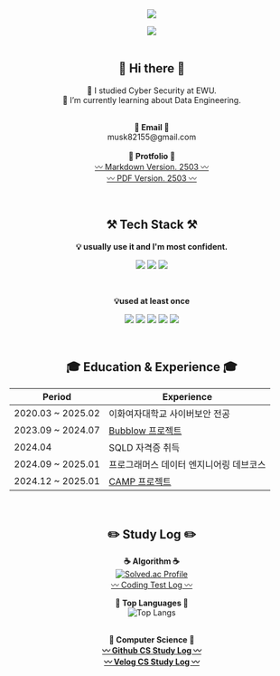 <div align="center">
    <img src="https://capsule-render.vercel.app/api?type=waving&color=gradient&height=220&section=header&text=bkshin&fontSize=70" /><br>

<a href="https://velog.io/@takeon/posts" target="_blank"><img src =   "https://img.shields.io/badge/Velog-20C997?logo=velog&logoColor=white"></a>
<br><br>

## 👋 Hi there 👋
  🔭 I studied Cyber Security at EWU.<br>
  🌱 I’m currently learning about Data Engineering.<br>
  <br>

  <p align="center">
    <Strong>📧 Email 📧</Strong><br>
    musk82155@gmail.com<br><br>
    <Strong>📑 Protfolio 📑</Strong><br>
    <a href="https://github.com/bkshin01/protfolio" target="_blank">〰️ Markdown Version. 2503 〰️</a><br>
    <a href="https://github.com/bkshin01/protfolio" target="_blank">〰️ PDF Version. 2503 〰️</a>
  </p><br>

## ⚒️ Tech Stack ⚒️
  <Strong>💡 usually use it and I'm most confident.</Strong><br>
  <p align="center" display="inline-block">
    <img src="https://img.shields.io/badge/Python-3776AB?style=for-the-badge&logo=Python&logoColor=white">
    <img src="https://img.shields.io/badge/Airflow-3706AB?style=for-the-badge&logo=Python&logoColor=white">
    <img src="https://img.shields.io/badge/MySQL-00000F?style=for-the-badge&logo=mysql&logoColor=white">
  </p>
  <br>

  <Strong>💡used at least once</Strong><br>
  <p align="center" display="inline-block">
    <img src="https://img.shields.io/badge/Java-ED8B00?style=for-the-badge&logo=openjdk&logoColor=white">
    <img src="https://img.shields.io/badge/AWS-232F3E?style=for-the-badge&logo=Amazon AWS&logoColor=white">
    <img src="https://img.shields.io/badge/html-E34F26?style=for-the-badge&logo=html5&logoColor=white">
    <img src="https://img.shields.io/badge/Node.js-339933?style=for-the-badge&logo=Node.js&logoColor=black">
    <img src="https://img.shields.io/badge/C-A8B9CC?style=for-the-badge&logo=C&logoColor=white">
  </p>
  <br>

## 🎓 Education & Experience 🎓
| Period | Experience |
| ------ | ---------- |
| 2020.03 ~ 2025.02 | 이화여자대학교 사이버보안 전공 |
| 2023.09 ~ 2024.07 | [Bubblow 프로젝트](https://github.com/bkshin01/NER-SA-with-GPU) |
| 2024.04 | SQLD 자격증 취득 |
| 2024.09 ~ 2025.01 | 프로그래머스 데이터 엔지니어링 데브코스 |
| 2024.12 ~ 2025.01 | [CAMP 프로젝트](https://github.com/ClimateAndMarketPrediction/CAMP-project) |
<br>

## ✏️ Study Log ✏️
  <Strong>☕ Algorithm ☕</Strong><br>
  [![Solved.ac Profile](http://mazassumnida.wtf/api/generate_badge?boj=musk82155)](https://solved.ac/musk82155)<br>
  [〰️ Coding Test Log 〰️](https://github.com/bkshin01/Algorithm)

  <Strong>📢 Top Languages 📢</Strong><br>
  ![Top Langs](https://github-readme-stats.vercel.app/api/top-langs/?username=ksy2653&layout=compact&theme=tokyonight)  
  <br>

  <Strong>🧮 Computer Science 🧮</String><br>
  <a href="https://github.com/bkshin01/CSstudy" target="_blank">〰️ Github CS Study Log 〰️</a><br>
  <a href="https://velog.io/@takeon/series/CSstudy" target="_blank">〰️ Velog CS Study Log 〰️</a><br>
